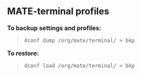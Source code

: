 #

## MATE-terminal profiles

**To backup settings and profiles:**
>     dconf dump /org/mate/terminal/ > bkp 

**To restore:**
>     dconf load /org/mate/terminal/ < bkp
